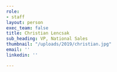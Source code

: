 ```yaml
---
role:
- staff
layout: person
exec_team: false
title: Christian Lencsak
sub_heading: VP, National Sales
thumbnail: "/uploads/2019/christian.jpg"
email: ''
linkedin: ''

---
```

